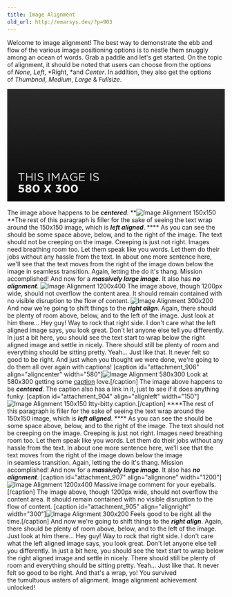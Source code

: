 ```yaml
---
title: Image Alignment
old_url: http://emarsys.dev/?p=903
---
```

Welcome to image alignment! The best way to demonstrate the ebb and flow of the various image positioning options is to nestle them snuggly among an ocean of words. Grab a paddle and let's get started. On the topic of alignment, it should be noted that users can choose from the options of *None*, *Left*, *Right, *and *Center*. In addition, they also get the options of *Thumbnail*, *Medium*, *Large* & *Fullsize*.

![Image Alignment 580x300](/2013/03/image-alignment-580x300.jpg "Image Alignment 580x300")

 The image above happens to be ***centered***. **![Image Alignment 150x150](http://emarsys.dev/wp-content/uploads/2013/03/image-alignment-150x150.jpg "Image Alignment 150x150")**The rest of this paragraph is filler for the sake of seeing the text wrap around the 150x150 image, which is ***left aligned***. **** As you can see the should be some space above, below, and to the right of the image. The text should not be creeping on the image. Creeping is just not right. Images need breathing room too. Let them speak like you words. Let them do their jobs without any hassle from the text. In about one more sentence here, we'll see that the text moves from the right of the image down below the image in seamless transition. Again, letting the do it's thang. Mission accomplished! And now for a ***massively large image***. It also has ***no alignment***. ![Image Alignment 1200x400](http://emarsys.dev/wp-content/uploads/2013/03/image-alignment-1200x4002.jpg "Image Alignment 1200x400") The image above, though 1200px wide, should not overflow the content area. It should remain contained with no visible disruption to the flow of content. ![Image Alignment 300x200](http://emarsys.dev/wp-content/uploads/2013/03/image-alignment-300x200.jpg "Image Alignment 300x200") And now we're going to shift things to the ***right align***. Again, there should be plenty of room above, below, and to the left of the image. Just look at him there... Hey guy! Way to rock that right side. I don't care what the left aligned image says, you look great. Don't let anyone else tell you differently. In just a bit here, you should see the text start to wrap below the right aligned image and settle in nicely. There should still be plenty of room and everything should be sitting pretty. Yeah... Just like that. It never felt so good to be right. And just when you thought we were done, we're going to do them all over again with captions! [caption id="attachment_906" align="aligncenter" width="580"]![Image Alignment 580x300](http://emarsys.dev/wp-content/uploads/2013/03/image-alignment-580x300.jpg "Image Alignment 580x300") Look at 580x300 getting some [caption](http://en.support.wordpress.com/images/image-settings/ "Image Settings") love.[/caption] The image above happens to be ***centered***. The caption also has a link in it, just to see if it does anything funky. [caption id="attachment_904" align="alignleft" width="150"]![Image Alignment 150x150](http://emarsys.dev/wp-content/uploads/2013/03/image-alignment-150x150.jpg "Image Alignment 150x150") Itty-bitty caption.[/caption] ****The rest of this paragraph is filler for the sake of seeing the text wrap around the 150x150 image, which is ***left aligned***. **** As you can see the should be some space above, below, and to the right of the image. The text should not be creeping on the image. Creeping is just not right. Images need breathing room too. Let them speak like you words. Let them do their jobs without any hassle from the text. In about one more sentence here, we'll see that the text moves from the right of the image down below the image in seamless transition. Again, letting the do it's thang. Mission accomplished! And now for a ***massively large image***. It also has ***no alignment***. [caption id="attachment_907" align="alignnone" width="1200"]![Image Alignment 1200x400](http://emarsys.dev/wp-content/uploads/2013/03/image-alignment-1200x4002.jpg "Image Alignment 1200x400") Massive image comment for your eyeballs.[/caption] The image above, though 1200px wide, should not overflow the content area. It should remain contained with no visible disruption to the flow of content. [caption id="attachment_905" align="alignright" width="300"]![Image Alignment 300x200](http://emarsys.dev/wp-content/uploads/2013/03/image-alignment-300x200.jpg "Image Alignment 300x200") Feels good to be right all the time.[/caption] And now we're going to shift things to the ***right align***. Again, there should be plenty of room above, below, and to the left of the image. Just look at him there... Hey guy! Way to rock that right side. I don't care what the left aligned image says, you look great. Don't let anyone else tell you differently. In just a bit here, you should see the text start to wrap below the right aligned image and settle in nicely. There should still be plenty of room and everything should be sitting pretty. Yeah... Just like that. It never felt so good to be right. And that's a wrap, yo! You survived the tumultuous waters of alignment. Image alignment achievement unlocked!
